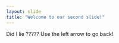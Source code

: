 ```yaml
---
layout: slide
title: "Welcome to our second slide!"
---
```

Did I lie ?????
Use the left arrow to go back!
